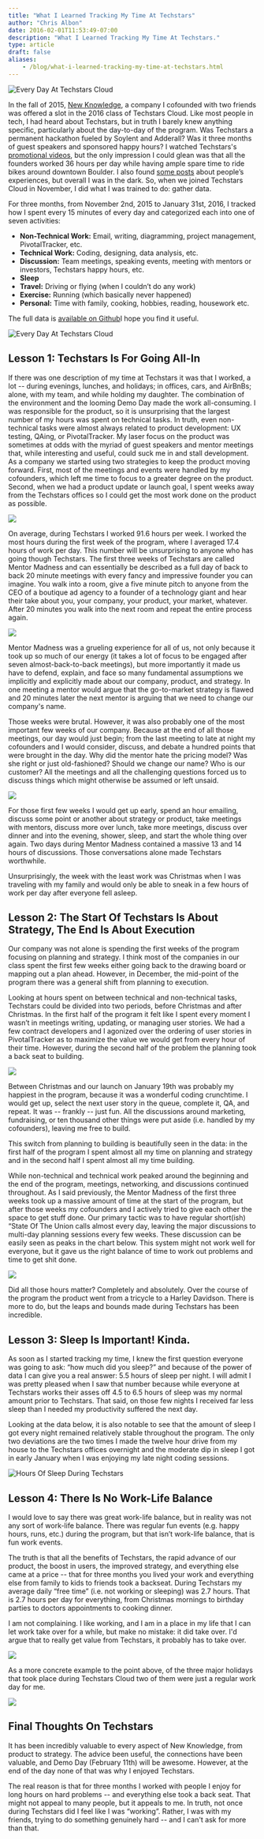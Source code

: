 ```yaml
---
title: "What I Learned Tracking My Time At Techstars"
author: "Chris Albon"
date: 2016-02-01T11:53:49-07:00
description: "What I Learned Tracking My Time At Techstars."
type: article
draft: false
aliases:
    - /blog/what-i-learned-tracking-my-time-at-techstars.html
---
```


![Every Day At Techstars Cloud](Popily-25.jpg)

In the fall of 2015, [New Knowledge](http://newknowledge.io/), a company I cofounded with two friends was offered a slot in the 2016 class of Techstars Cloud. Like most people in tech, I had heard about Techstars, but in truth I barely knew anything specific, particularly about the day-to-day of the program. Was Techstars a permanent hackathon fueled by Soylent and Adderall? Was it three months of guest speakers and sponsored happy hours? I watched Techstars's [promotional videos](https://vimeo.com/techstars/videos), but the only impression I could glean was that all the founders worked 36 hours per day while having ample spare time to ride bikes around downtown Boulder. I also found [some posts](https://www.quora.com/What-is-the-first-week-of-a-TechStars-program-like) about people’s experiences, but overall I was in the dark. So, when we joined Techstars Cloud in November, I did what I was trained to do: gather data.

For three months, from November 2nd, 2015 to January 31st, 2016, I tracked how I spent every 15 minutes of every day and categorized each into one of seven activities:

- **Non-Technical Work:** Email, writing, diagramming, project management, PivotalTracker, etc.
- **Technical Work:** Coding, designing, data analysis, etc.
- **Discussion:** Team meetings, speaking events, meeting with mentors or investors, Techstars happy hours, etc.
- **Sleep**
- **Travel:** Driving or flying (when I couldn’t do any work)
- **Exercise:** Running (which basically never happened)
- **Personal:** Time with family, cooking, hobbies, reading, housework etc.

The full data is [available on Github](https://github.com/chrisalbon/techstars_timesheet)I hope you find it useful.

![Every Day At Techstars Cloud](1.png)

## Lesson 1: Techstars Is For Going All-In

If there was one description of my time at Techstars it was that I worked, a lot -- during evenings, lunches, and holidays; in offices, cars, and AirBnBs; alone, with my team, and while holding my daughter. The combination of the environment and the looming Demo Day made the work all-consuming. I was responsible for the product, so it is unsurprising that the largest number of my hours was spent on technical tasks. In truth, even non-technical tasks were almost always related to product development: UX testing, QAing, or PivotalTracker. My laser focus on the product was sometimes at odds with the myriad of guest speakers and mentor meetings that, while interesting and useful, could suck me in and stall development. As a company we started using two strategies to keep the product moving forward. First, most of the meetings and events were handled by my cofounders, which left me time to focus to a greater degree on the product. Second, when we had a product update or launch goal, I spent weeks away from the Techstars offices so I could get the most work done on the product as possible.

![](2.png)

On average, during Techstars I worked 91.6 hours per week. I worked the most hours during the first week of the program, where I averaged 17.4 hours of work per day. This number will be unsurprising to anyone who has going though Techstars. The first three weeks of Techstars are called Mentor Madness and can essentially be described as a full day of back to back 20 minute meetings with every fancy and impressive founder you can imagine. You walk into a room, give a five minute pitch to anyone from the CEO of a boutique ad agency to a founder of a technology giant and hear their take about you, your company, your product, your market, whatever. After 20 minutes you walk into the next room and repeat the entire process again.

![](3.png)

Mentor Madness was a grueling experience for all of us, not only because it took up so much of our energy (it takes a lot of focus to be engaged after seven almost-back-to-back meetings), but more importantly it made us have to defend, explain, and face so many fundamental assumptions we implicitly and explicitly made about our company, product, and strategy. In one meeting a mentor would argue that the go-to-market strategy is flawed and 20 minutes later the next mentor is arguing that we need to change our company's name.

Those weeks were brutal. However, it was also probably one of the most important few weeks of our company. Because at the end of all those meetings, our day would just begin; from the last meeting to late at night my cofounders and I would consider, discuss, and debate a hundred points that were brought in the day. Why did the mentor hate the pricing model? Was she right or just old-fashioned? Should we change our name? Who is our customer? All the meetings and all the challenging questions forced us to discuss things which might otherwise be assumed or left unsaid.

![](debrief-call.jpg)

For those first few weeks I would get up early, spend an hour emailing, discuss some point or another about strategy or product, take meetings with mentors, discuss more over lunch, take more meetings, discuss over dinner and into the evening, shower, sleep, and start the whole thing over again. Two days during Mentor Madness contained a massive 13 and 14 hours of discussions. Those conversations alone made Techstars worthwhile.

Unsurprisingly, the week with the least work was Christmas when I was traveling with my family and would only be able to sneak in a few hours of work per day after everyone fell asleep.

## Lesson 2: The Start Of Techstars Is About Strategy, The End Is About Execution

Our company was not alone is spending the first weeks of the program focusing on planning and strategy. I think most of the companies in our class spent the first few weeks either going back to the drawing board or mapping out a plan ahead. However, in December, the mid-point of the program there was a general shift from planning to execution.

Looking at hours spent on between technical and non-technical tasks, Techstars could be divided into two periods, before Christmas and after Christmas. In the first half of the program it felt like I spent every moment I wasn’t in meetings writing, updating, or managing user stories. We had a few contract developers and I agonized over the ordering of user stories in PivotalTracker as to maximize the value we would get from every hour of their time. However, during the second half of the problem the planning took a back seat to building.

![](4.png)

Between Christmas and our launch on January 19th was probably my happiest in the program, because it was a wonderful coding crunchtime. I would get up, select the next user story in the queue, complete it, QA, and repeat. It was -- frankly -- just fun. All the discussions around marketing, fundraising, or ten thousand other things were put aside (i.e. handled by my cofounders), leaving me free to build.

This switch from planning to building is beautifully seen in the data: in the first half of the program I spent almost all my time on planning and strategy and in the second half I spent almost all my time building.

While non-technical and technical work peaked around the beginning and the end of the program, meetings, networking, and discussions continued throughout. As I said previously, the Mentor Madness of the first three weeks took up a massive amount of time at the start of the program, but after those weeks my cofounders and I actively tried to give each other the space to get stuff done. Our primary tactic was to have regular short(ish) “State Of The Union calls almost every day, leaving the major discussions to multi-day planning sessions every few weeks. These discussion can be easily seen as peaks in the chart below. This system might not work well for everyone, but it gave us the right balance of time to work out problems and time to get shit done.

![](5.png)

Did all those hours matter? Completely and absolutely. Over the course of the program the product went from a tricycle to a Harley Davidson. There is more to do, but the leaps and bounds made during Techstars has been incredible.

## Lesson 3: Sleep Is Important! Kinda.

As soon as I started tracking my time, I knew the first question everyone was going to ask: “how much did you sleep?” and because of the power of data I can give you a real answer: 5.5 hours of sleep per night. I will admit I was pretty pleased when I saw that number because while everyone at Techstars works their asses off 4.5 to 6.5 hours of sleep was my normal amount prior to Techstars. That said, on those few nights I received far less sleep than I needed my productivity suffered the next day.

Looking at the data below, it is also notable to see that the amount of sleep I got every night remained relatively stable throughout the program. The only two deviations are the two times I made the twelve hour drive from my house to the Techstars offices overnight and the moderate dip in sleep I got in early January when I was enjoying my late night coding sessions.

![Hours Of Sleep During Techstars](6.png)

## Lesson 4: There Is No Work-Life Balance

I would love to say there was great work-life balance, but in reality was not any sort of work-life balance. There was regular fun events (e.g. happy hours, runs, etc.) during the program, but that isn’t work-life balance, that is fun work events.

The truth is that all the benefits of Techstars, the rapid advance of our product, the boost in users, the improved strategy, and everything else came at a price -- that for three months you lived your work and everything else from family to kids to friends took a backseat. During Techstars my average daily “free time” (i.e. not working or sleeping) was 2.7 hours. That is 2.7 hours per day for everything, from Christmas mornings to birthday parties to doctors appointments to cooking dinner.

I am not complaining. I like working, and I am in a place in my life that I can let work take over for a while, but make no mistake: it did take over. I'd argue that to really get value from Techstars, it probably has to take over.

![](7.png)

As a more concrete example to the point above, of the three major holidays that took place during Techstars Cloud two of them were just a regular work day for me.

![](8.png)

## Final Thoughts On Techstars

It has been incredibly valuable to every aspect of New Knowledge, from product to strategy. The advice been useful, the connections have been valuable, and Demo Day (February 11th) will be awesome. However, at the end of the day none of that was why I enjoyed Techstars.

The real reason is that for three months I worked with people I enjoy for long hours on hard problems -- and everything else took a back seat. That might not appeal to many people, but it appeals to me. In truth, not once during Techstars did I feel like I was “working”. Rather, I was with my friends, trying to do something genuinely hard -- and I can't ask for more than that.